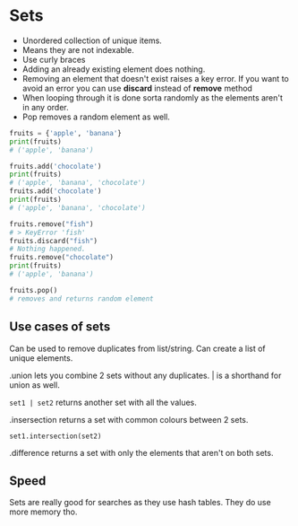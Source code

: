 # Sets

- Unordered collection of unique items.
- Means they are not indexable.
- Use curly braces
- Adding an already existing element does nothing.
- Removing an element that doesn't exist raises a key error. If you want to avoid an error you can use **discard** instead of **remove** method
- When looping through it is done sorta randomly as the elements aren't in any order.
- Pop removes a random element as well.

```py
fruits = {'apple', 'banana'}
print(fruits)
# ('apple', 'banana')

fruits.add('chocolate')
print(fruits)
# ('apple', 'banana', 'chocolate')
fruits.add('chocolate')
print(fruits)
# ('apple', 'banana', 'chocolate')

fruits.remove("fish")
# > KeyError 'fish'
fruits.discard("fish")
# Nothing happened.
fruits.remove("chocolate")
print(fruits)
# ('apple', 'banana')

fruits.pop()
# removes and returns random element
```

## Use cases of sets

Can be used to remove duplicates from list/string. Can create a list of unique elements.

.union lets you combine 2 sets without any duplicates. | is a shorthand for union as well.

`set1 | set2` returns another set with all the values.

.insersection returns a set with common colours between 2 sets.

`set1.intersection(set2)`

.difference returns a set with only the elements that aren't on both sets.

## Speed

Sets are really good for searches as they use hash tables. They do use more memory tho.